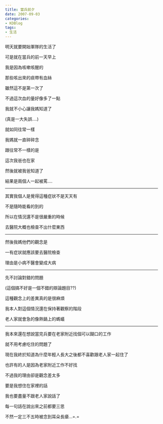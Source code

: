 ```yaml
---
title: 當兵前夕
date: 2007-09-03
categories:
- KDBlog
tags:
- 生活
---
```

明天就要開始軍隊的生活了

可是就在當兵的前一天早上

我是因為咳嗽咳醒的

那些咳出來的痰帶有血絲

雖然這不是第一次了

不過這次血的量好像多了一點

我就不小心讓我媽知道了

(真是一大失誤....)

就如同往常一樣

我媽就一直碎碎念

跟往常不一樣的是

這次我爸也在家

然後就被我爸知道了

結果是兩個人一起被罵....

---

其實我個人是覺得這種症狀不是天天有

不是隨時能看的到的

所以在情況還不是很嚴重的時候

去醫院大概也檢查不出什麼東西

---

然後我媽他們的觀念是

一有症狀就應該要去醫院檢查

理由是小病不醫會變成大病

---

先不討論對錯的問題

(這個搞不好是一個不錯的辯論題目??)

這種觀念上的差異真的是很麻煩

我本人對這個情況還在保持著觀察的階段

老人家就會急的像熱鍋上的螞蟻

---

我本來還在想說當完兵要在老家附近找個可以餬口的工作

就不用考慮吃住的問題了

現在我終於知道為什麼年輕人長大之後都不喜歡跟老人家一起住了

也許有的人是因為老家附近工作不好找

不過我的理由卻是觀念差太多

要是我想住在家裡的話

我也要盡量不跟老人家說話了

每一句話在說出來之前都要三思

不然一定三不五時被念到耳朵長瘡...=.=

